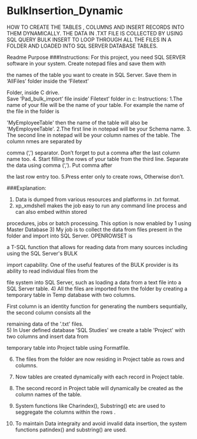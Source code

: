 # BulkInsertion_Dynamic
HOW TO CREATE THE TABLES , COLUMNS AND INSERT RECORDS INTO THEM DYNAMICALLY. THE DATA IN .TXT FILE IS COLLECTED BY USING SQL QUERY BULK INSERT TO LOOP THROUGH ALL THE FILES IN A FOLDER AND LOADED INTO SQL SERVER DATABASE TABLES. 

Readme 
Purpose
###Instructions:
For this project, you need SQL SERVER software in your system. Create notepad files and save them with 

the names of the table you want to create in SQL Server. Save them in ‘AllFiles’ folder inside the ‘Filetext’ 

Folder, inside C drive.  
Save ‘Pad_bulk_import’ file inside’ Filetext’ folder in c:
Instructions:
1.The name of your file will be the name of your table. For example the name of the file in the folder is 

'MyEmployeeTable' then the name of the table will also be 'MyEmployeeTable'.
2.The first line in notepad will be your Schema name.
3. The second line in notepad will be your column names of the table. The column nmes are separated by 

comma (‘,’) separator. Don’t forget to put a comma after the last column name too.
4. Start filling the rows of your table from the third line. Separate the data using comma (‘,’). Put comma after 

the last row entry too.
5.Press enter only to create rows, Otherwise don’t.

###Explanation:

1) Data is dumped from various resources and platforms in .txt format.  
2) xp_xmdshell makes the job easy to run any command line process and can also embed within stored 

procedures, jobs or batch processing. This option is now enabled by 1 using Master Database
3) My job is to collect the data from files present in the folder and import into SQL Server. OPENROWSET is 

a T-SQL function that allows for reading data from many sources including using the SQL Server's BULK 

import capability. One of the useful features of the BULK provider is its ability to read individual files from the 

file system into SQL Server, such as loading a data from a text file  into a SQL Server table.
4) All the files are imported from the folder by creating a temporary table in Temp database with two columns. 

First column is  an identity function for generating the numbers sequntially, the second column consists all the 

remaining data of the '.txt' files.  
5) In User defined database 'SQL Studies' we create a table 'Project'  with two columns and insert data from 

temporary table into Project table using Formatfile.

6) The files from the folder are now residing in Project table as rows and columns.


7) Now tables are created dynamically with each record in Project table.

8)  The second record in Project table will dynamically be created as the column names of the table. 

9) System functions like Charindex(), Substring() etc are used to seggregate the columns within the rows .

10) To maintain Data integraity and avoid invalid data insertion, the system functions patindex() and 
substring() are used.

